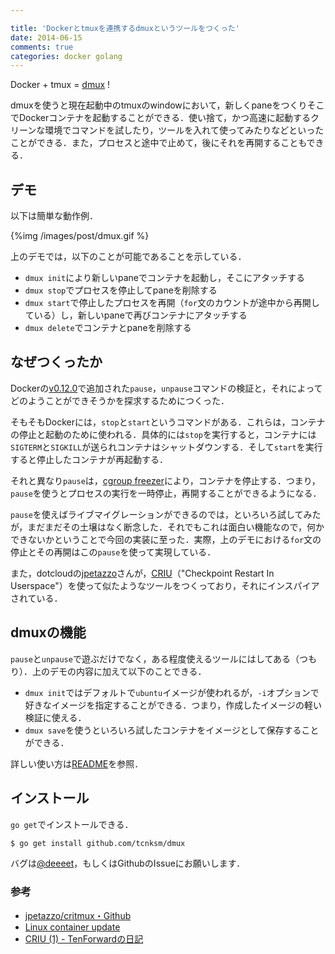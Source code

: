 ```yaml
---

title: 'Dockerとtmuxを連携するdmuxというツールをつくった'
date: 2014-06-15
comments: true
categories: docker golang
---
```


Docker + tmux = [dmux](https://github.com/tcnksm/dmux) !

dmuxを使うと現在起動中のtmuxのwindowにおいて，新しくpaneをつくりそこでDockerコンテナを起動することができる．使い捨て，かつ高速に起動するクリーンな環境でコマンドを試したり，ツールを入れて使ってみたりなどといったことができる．また，プロセスと途中で止めて，後にそれを再開することもできる．

## デモ

以下は簡単な動作例．

{%img /images/post/dmux.gif %}

上のデモでは，以下のことが可能であることを示している．

- `dmux init`により新しいpaneでコンテナを起動し，そこにアタッチする
- `dmux stop`でプロセスを停止してpaneを削除する
- `dmux start`で停止したプロセスを再開（`for`文のカウントが途中から再開している）し，新しいpaneで再びコンテナにアタッチする
- `dmux delete`でコンテナとpaneを削除する

## なぜつくったか

Dockerの[v0.12.0](https://github.com/dotcloud/docker/blob/master/CHANGELOG.md#0120-2014-06-05)で追加された`pause`，`unpause`コマンドの検証と，それによってどのようことができそうかを探求するためにつくった．

そもそもDockerには，`stop`と`start`というコマンドがある．これらは，コンテナの停止と起動のために使われる．具体的には`stop`を実行すると，コンテナには`SIGTERM`と`SIGKILL`が送られコンテナはシャットダウンする．そして`start`を実行すると停止したコンテナが再起動する．

それと異なり`pause`は，[cgroup freezer](https://www.kernel.org/doc/Documentation/cgroups/freezer-subsystem.txt)により，コンテナを停止する．つまり，`pause`を使うとプロセスの実行を一時停止，再開することができるようになる．

`pause`を使えばライブマイグレーションができるのでは，といろいろ試してみたが，まだまだその土壌はなく断念した．それでもこれは面白い機能なので，何かできないかということで今回の実装に至った．実際，上のデモにおける`for`文の停止とその再開はこの`pause`を使って実現している．

また，dotcloudの[jpetazzo](https://github.com/jpetazzo)さんが，[CRIU](http://criu.org/Main_Page)（"Checkpoint Restart In Userspace"）を使って似たようなツールをつくっており，それにインスパイアされている．

## dmuxの機能

`pause`と`unpause`で遊ぶだけでなく，ある程度使えるツールにはしてある（つもり）．上のデモの内容に加えて以下のことできる．

- `dmux init`ではデフォルトで`ubuntu`イメージが使われるが，`-i`オプションで好きなイメージを指定することができる．つまり，作成したイメージの軽い検証に使える．
- `dmux save`を使うといろいろ試したコンテナをイメージとして保存することができる．

詳しい使い方は[README](https://github.com/tcnksm/dmux/blob/master/README.md)を参照．

## インストール

`go get`でインストールできる．

```bash
$ go get install github.com/tcnksm/dmux
```

バグは[@deeeet](https://twitter.com/deeeet)，もしくはGithubのIssueにお願いします．

### 参考

- [jpetazzo/critmux・Github](https://github.com/jpetazzo/critmux)
- [Linux container update](http://www.slideshare.net/kosaki55tea/linux-container-update)
- [CRIU (1) - TenForwardの日記](http://d.hatena.ne.jp/defiant/20121024/1351079121)






